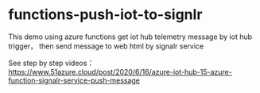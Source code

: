 # functions-push-iot-to-signlr

This demo using azure functions get iot hub telemetry message by iot hub trigger， then send message to web html by signalr service


See step by step videos：https://www.51azure.cloud/post/2020/6/16/azure-iot-hub-15-azure-function-signalr-service-push-message 